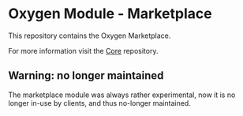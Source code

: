# Oxygen Module - Marketplace

This repository contains the Oxygen Marketplace.

For more information visit the [Core](https://github.com/oxygen-cms/core) repository.

## Warning: no longer maintained

The marketplace module was always rather experimental, now it is no longer in-use by clients, and thus no-longer maintained.
